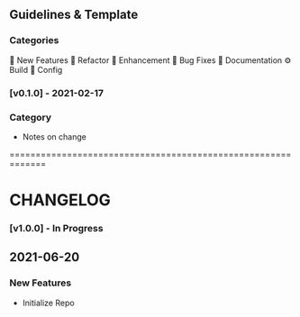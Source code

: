 ## Guidelines & Template

### Categories

🚀 New Features
🧹 Refactor
💅 Enhancement
🐛 Bug Fixes
📄 Documentation
⚙️ Build
🔨 Config

### [v0.1.0] - 2021-02-17

### Category

- Notes on change

=============================================================

# CHANGELOG

### [v1.0.0] - In Progress

## 2021-06-20

### New Features

- Initialize Repo
